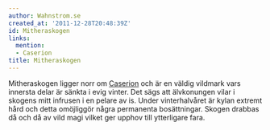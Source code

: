 ```yaml
---
author: Wahnstrom.se
created_at: '2011-12-28T20:48:39Z'
id: Mitheraskogen
links:
  mention:
  - Caserion
title: Mitheraskogen
---
```


Mitheraskogen ligger norr om [Caserion] och är en väldig vildmark vars innersta delar är sänkta i
evig vinter. Det sägs att älvkonungen vilar i skogens mitt infrusen i en pelare av is. Under
vinterhalvåret är kylan extremt hård och detta omöjliggör några permanenta bosättningar. Skogen
drabbas då och då av vild magi vilket ger upphov till ytterligare fara.

  [Caserion]: Caserion